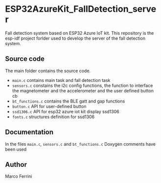 # ESP32AzureKit_FallDetection_server

Fall detection system based on ESP32 Azure IoT kit. 
This repository is the esp-idf project forlder used to develop the server of the fall detection system.

## Source code
The main folder contains the source code.

- `main.c` contains main task and fall detection task 
- `sensors.c` constains the i2c config functions, the function to interface the magnetometer and the accelerometer and the user defined button cb
- `bt_functions.c` contains the BLE gatt and gap functions
- `button.c` API for user-defined button
- `ssd1306.c` API for esp32 azure iot kit display ssd1306
- `fonts.c` structures definition for ssd1306

## Documentation
In the files `main.c`, `sensors.c` and `bt_functions.c` Doxygen comments have been used

## Author 
Marco Ferrini
